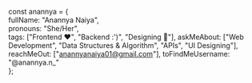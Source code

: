 const anannya = {  
  fullName: "Anannya Naiya",  
  pronouns: "She/Her",  
  tags: ["Frontend ❤", "Backend :')", "Designing 🙌"],
  askMeAbout: ["Web Development", "Data Structures & Algorithm", "APIs",  "UI Designing"],
  reachMeOut: ["anannyanaiya01@gmail.com"],
  toFindMeUsername: "@anannya.n_"  
};

<!---
anannya-01/anannya-01 is a ✨ special ✨ repository because its `README.md` (this file) appears on your GitHub profile.
You can click the Preview link to take a look at your changes.
--->
